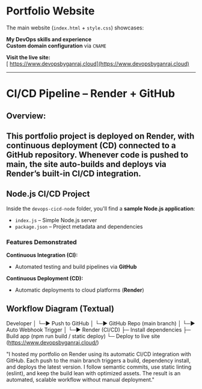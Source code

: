 #  Portfolio Website

The main website (`index.html` + `style.css`) showcases:

 **My DevOps skills and experience**    
 **Custom domain configuration** via `CNAME`

 **Visit the live site:**  
[ https://www.devopsbyganraj.cloud](https://www.devopsbyganraj.cloud)

---
# CI/CD Pipeline – Render + GitHub 
##  Overview:

This portfolio project is deployed on Render, with continuous deployment (CD) connected to a GitHub repository. Whenever code is pushed to main, the site auto-builds and deploys via Render’s built-in CI/CD integration.
---
## Node.js CI/CD Project

Inside the `devops-cicd-node` folder, you'll find a **sample Node.js application**:

- `index.js` – Simple Node.js server
- `package.json` – Project metadata and dependencies

###  Features Demonstrated

 **Continuous Integration (CI):**
- Automated testing and build pipelines via **GitHub**

 **Continuous Deployment (CD):**
- Automatic deployments to cloud platforms (**Render**)

##  Workflow Diagram (Textual)

 Developer 
     │
     └─▶ Push to GitHub
           │
           └─▶ GitHub Repo (main branch)
                    │
                    └─▶ Auto Webhook Trigger
                             │
                             └─▶ Render (CI/CD)
                                      ├─ Install dependencies
                                      ├─ Build app (npm run build / static deploy)
                                      └─ Deploy to live site (https://www.devopsbyganraj.cloud/)


"I hosted my portfolio on Render using its automatic CI/CD integration with GitHub. Each push to the main branch triggers a build, dependency install, and deploys the latest version. I follow semantic commits, use static linting (eslint), and keep the build lean with optimized assets. The result is an automated, scalable workflow without manual deployment."




